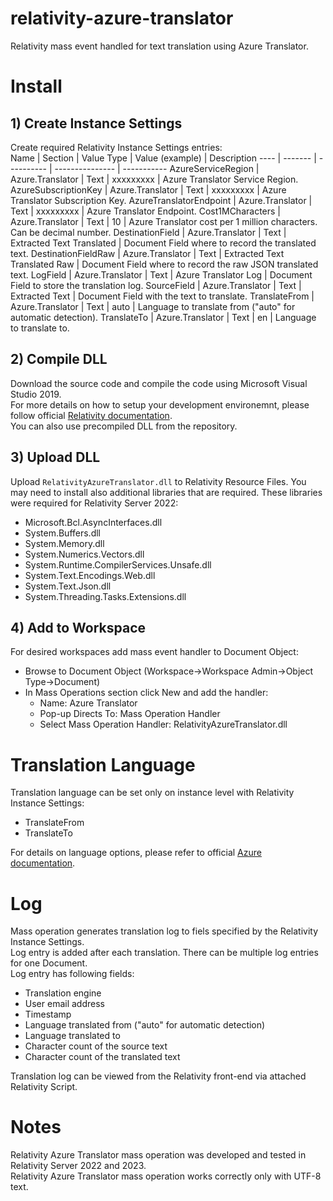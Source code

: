 # relativity-azure-translator
Relativity mass event handled for text translation using Azure Translator.

# Install
## 1) Create Instance Settings
Create required Relativity Instance Settings entries:  
Name | Section | Value Type | Value (example) | Description
---- | ------- | ---------- | --------------- | -----------
AzureServiceRegion | Azure.Translator | Text | xxxxxxxxx | Azure Translator Service Region.
AzureSubscriptionKey | Azure.Translator | Text | xxxxxxxxx | Azure Translator Subscription Key.
AzureTranslatorEndpoint | Azure.Translator | Text | xxxxxxxxx | Azure Translator Endpoint.
Cost1MCharacters | Azure.Translator | Text | 10 | Azure Translator cost per 1 million characters. Can be decimal number.
DestinationField | Azure.Translator | Text | Extracted Text Translated | Document Field where to record the translated text.
DestinationFieldRaw | Azure.Translator | Text | Extracted Text Translated Raw | Document Field where to record the raw JSON translated text.
LogField | Azure.Translator | Text | Azure Translator Log | Document Field to store the translation log.
SourceField | Azure.Translator | Text | Extracted Text | Document Field with the text to translate.
TranslateFrom | Azure.Translator | Text | auto | Language to translate from ("auto" for automatic detection).
TranslateTo | Azure.Translator | Text | en | Language to translate to.

## 2) Compile DLL
Download the source code and compile the code using Microsoft Visual Studio 2019.  
For more details on how to setup your development environemnt, please follow official [Relativity documentation](https://platform.relativity.com/10.3/index.htm#Relativity_Platform/Setting_up_your_development_environment.htm).  
You can also use precompiled DLL from the repository.

## 3) Upload DLL
Upload `RelativityAzureTranslator.dll` to Relativity Resource Files.
You may need to install also additional libraries that are required. These libraries were required for Relativity Server 2022:
* Microsoft.Bcl.AsyncInterfaces.dll
* System.Buffers.dll
* System.Memory.dll
* System.Numerics.Vectors.dll
* System.Runtime.CompilerServices.Unsafe.dll
* System.Text.Encodings.Web.dll
* System.Text.Json.dll
* System.Threading.Tasks.Extensions.dll

## 4) Add to Workspace
For desired workspaces add mass event handler to Document Object:
* Browse to Document Object (Workspace->Workspace Admin->Object Type->Document)
* In Mass Operations section click New and add the handler:
  * Name: Azure Translator
  * Pop-up Directs To: Mass Operation Handler
  * Select Mass Operation Handler: RelativityAzureTranslator.dll

# Translation Language
Translation language can be set only on instance level with Relativity Instance Settings:
* TranslateFrom
* TranslateTo

For details on language options, please refer to official [Azure documentation](https://docs.microsoft.com/en-us/azure/cognitive-services/translator/language-support).

# Log
Mass operation generates translation log to fiels specified by the Relativity Instance Settings.  
Log entry is added after each translation. There can be multiple log entries for one Document.  
Log entry has following fields:
* Translation engine
* User email address
* Timestamp
* Language translated from ("auto" for automatic detection)
* Language translated to
* Character count of the source text
* Character count of the translated text

Translation log can be viewed from the Relativity front-end via attached Relativity Script.

# Notes
Relativity Azure Translator mass operation was developed and tested in Relativity Server 2022 and 2023.  
Relativity Azure Translator mass operation works correctly only with UTF-8 text.
